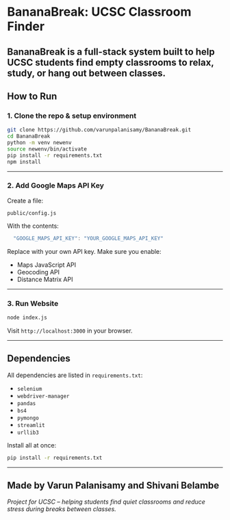 # BananaBreak: UCSC Classroom Finder

**BananaBreak** is a full-stack system built to help UCSC students find empty classrooms to relax, study, or hang out between classes.
---

## How to Run

### 1. Clone the repo & setup environment

```bash
git clone https://github.com/varunpalanisamy/BananaBreak.git
cd BananaBreak
python -m venv newenv
source newenv/bin/activate
pip install -r requirements.txt
npm install
```

---

### 2. Add Google Maps API Key

Create a file:

```
public/config.js
```

With the contents:

```js
  "GOOGLE_MAPS_API_KEY": "YOUR_GOOGLE_MAPS_API_KEY"
```
Replace with your own API key. Make sure you enable:
- Maps JavaScript API
- Geocoding API
- Distance Matrix API

---

### 3. Run Website

```bash
node index.js
```

Visit `http://localhost:3000` in your browser.

---

## Dependencies

All dependencies are listed in `requirements.txt`:

- `selenium`
- `webdriver-manager`
- `pandas`
- `bs4`
- `pymongo`
- `streamlit`
- `urllib3`

Install all at once:

```bash
pip install -r requirements.txt
```

---

## Made by Varun Palanisamy and Shivani Belambe

*Project for UCSC – helping students find quiet classrooms and reduce stress during breaks between classes.*
